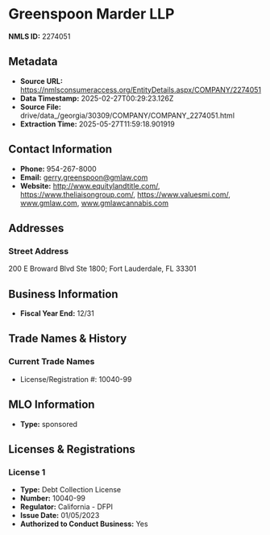# Greenspoon Marder LLP

**NMLS ID:** 2274051

## Metadata
- **Source URL:** https://nmlsconsumeraccess.org/EntityDetails.aspx/COMPANY/2274051
- **Data Timestamp:** 2025-02-27T00:29:23.126Z
- **Source File:** drive/data_/georgia/30309/COMPANY/COMPANY_2274051.html
- **Extraction Time:** 2025-05-27T11:59:18.901919

## Contact Information
- **Phone:** 954-267-8000
- **Email:** gerry.greenspoon@gmlaw.com
- **Website:** http://www.equitylandtitle.com/, https://www.theliaisongroup.com/, https://www.valuesmi.com/, www.gmlaw.com, www.gmlawcannabis.com

## Addresses
### Street Address
200 E Broward Blvd Ste 1800; Fort Lauderdale, FL 33301

## Business Information
- **Fiscal Year End:** 12/31

## Trade Names & History
### Current Trade Names
- License/Registration #: 10040-99

## MLO Information
- **Type:** sponsored

## Licenses & Registrations

### License 1
- **Type:** Debt Collection License
- **Number:** 10040-99
- **Regulator:** California - DFPI
- **Issue Date:** 01/05/2023
- **Authorized to Conduct Business:** Yes
